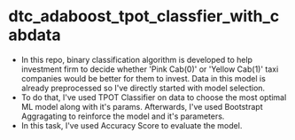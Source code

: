 # dtc_adaboost_tpot_classfier_with_cabdata

* In this repo, binary classification algorithm is developed to help investment firm to decide whether 'Pink Cab(0)' or 'Yellow Cab(1)' taxi companies would be better for them to invest.  Data in this model is already preprocessed so I've directly started with model selection.
* To do that, I've used TPOT Classifier on data to choose the most optimal ML model along with it's params. Afterwards, I've used Bootstrapt Aggragating to reinforce the model and it's parameters.
* In this task, I've used Accuracy Score to evaluate the model.

